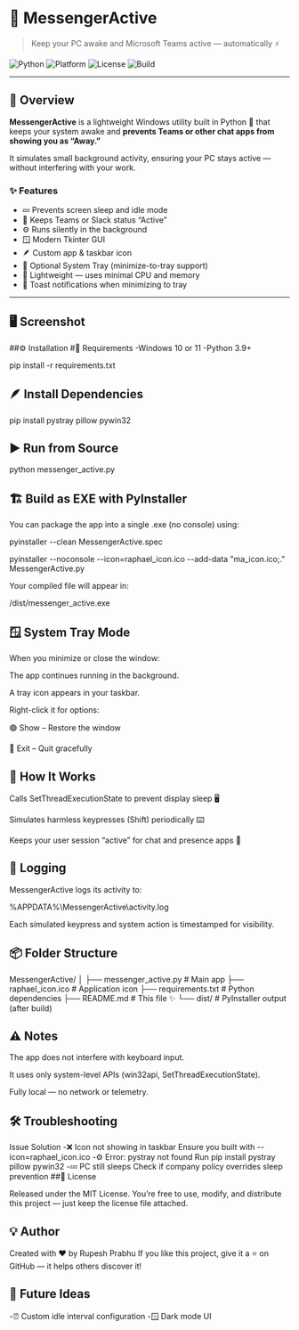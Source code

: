 # 📨 MessengerActive  
> Keep your PC awake and Microsoft Teams active — automatically ⚡  

![Python](https://img.shields.io/badge/Python-3.9%2B-blue?logo=python&logoColor=white)
![Platform](https://img.shields.io/badge/Platform-Windows-lightgrey?logo=windows)
![License](https://img.shields.io/badge/License-MIT-green)
![Build](https://img.shields.io/badge/Build-PyInstaller-orange?logo=appveyor)

---

## 🌟 Overview

**MessengerActive** is a lightweight Windows utility built in Python 🐍 that keeps your system awake and **prevents Teams or other chat apps from showing you as “Away.”**

It simulates small background activity, ensuring your PC stays active — without interfering with your work.

### ✨ Features
- 💤 Prevents screen sleep and idle mode  
- 💬 Keeps Teams or Slack status “Active”  
- ⚙️ Runs silently in the background  
- 🪟 Modern Tkinter GUI  
- 🪶 Custom app & taskbar icon  
- 🧩 Optional System Tray (minimize-to-tray support)  
- 🧠 Lightweight — uses minimal CPU and memory
- 📢 Toast notifications when minimizing to tray

---

## 🖥️ Screenshot




##⚙️ Installation
#🧱 Requirements
-Windows 10 or 11
-Python 3.9+

pip install -r requirements.txt

## 🪶 Install Dependencies
pip install pystray pillow pywin32

## ▶️ Run from Source
python messenger_active.py

## 🏗️ Build as EXE with PyInstaller

You can package the app into a single .exe (no console) using:

pyinstaller --clean MessengerActive.spec

pyinstaller --noconsole --icon=raphael_icon.ico --add-data "ma_icon.ico;." MessengerActive.py


Your compiled file will appear in:

/dist/messenger_active.exe

## 🪟 System Tray Mode

When you minimize or close the window:

The app continues running in the background.

A tray icon appears in your taskbar.

Right-click it for options:

🟢 Show – Restore the window

🔴 Exit – Quit gracefully

## 🧠 How It Works

Calls SetThreadExecutionState to prevent display sleep 🖥️

Simulates harmless keypresses (Shift) periodically ⌨️

Keeps your user session “active” for chat and presence apps 💬

## 🧾 Logging

MessengerActive logs its activity to:

%APPDATA%\MessengerActive\activity.log


Each simulated keypress and system action is timestamped for visibility.

## 📦 Folder Structure
MessengerActive/
│
├── messenger_active.py     # Main app
├── raphael_icon.ico        # Application icon
├── requirements.txt        # Python dependencies
├── README.md               # This file ✨
└── dist/                   # PyInstaller output (after build)

## ⚠️ Notes

The app does not interfere with keyboard input.

It uses only system-level APIs (win32api, SetThreadExecutionState).

Fully local — no network or telemetry.

## 🛠️ Troubleshooting
Issue	Solution
-❌ Icon not showing in taskbar	Ensure you built with --icon=raphael_icon.ico
-⚙️ Error: pystray not found	Run pip install pystray pillow pywin32
-💤 PC still sleeps	Check if company policy overrides sleep prevention
##📜 License

Released under the MIT License.
You’re free to use, modify, and distribute this project — just keep the license file attached.

## 💡 Author

Created with ❤️ by Rupesh Prabhu
If you like this project, give it a ⭐ on GitHub — it helps others discover it!

## 🚀 Future Ideas
-⏰ Custom idle interval configuration
-🪟 Dark mode UI
